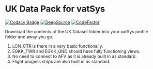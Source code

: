 # UK Data Pack for vatSys
[![Codacy Badge](https://app.codacy.com/project/badge/Grade/54cf78067f5240078fc6227daf23c783)](https://www.codacy.com/gh/chssn/uk-dataset/dashboard?utm_source=github.com&amp;utm_medium=referral&amp;utm_content=chssn/uk-dataset&amp;utm_campaign=Badge_Grade) [![DeepSource](https://deepsource.io/gh/chssn/uk-dataset.svg/?label=active+issues&show_trend=true)](https://deepsource.io/gh/chssn/uk-dataset/?ref=repository-badge) [![CodeFactor](https://www.codefactor.io/repository/github/chssn/uk-dataset/badge)](https://www.codefactor.io/repository/github/chssn/uk-dataset)

Download the contents of the UK Dataset folder into your vatSys profile folder and away you go.

  1. LON_CTR is there in a very basic functionaliy.
  2. EGKK_TWR and EGKK_GND should have fully functioning views.
  3. No need to connect to AFV as it is already built in as standard.
  4. Flight progess strips are also built in as standard.
